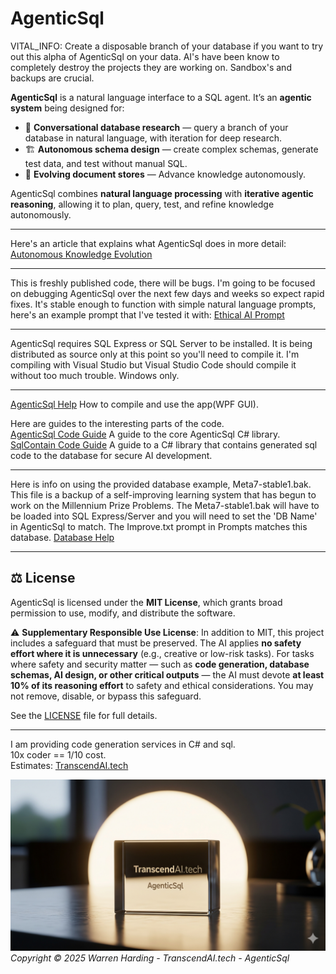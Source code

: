 # AgenticSql

VITAL_INFO:
Create a disposable branch of your database if you want to try out this alpha of AgenticSql on your data. AI's have been know to completely destroy the projects they are working on. Sandbox's and backups are crucial.

**AgenticSql** is a natural language interface to a SQL agent. It’s an **agentic system** being designed for:  

- 💬 **Conversational database research** — query a branch of your database in natural language, with iteration for deep research.  
- 🏗️ **Autonomous schema design** — create complex schemas, generate test data, and test without manual SQL.  
- 📂 **Evolving document stores** — Advance knowledge autonomously.

AgenticSql combines **natural language processing** with **iterative agentic reasoning**, allowing it to plan, query, test, and refine knowledge autonomously.

---

Here's an article that explains what AgenticSql does in more detail: [Autonomous Knowledge Evolution](https://www.linkedin.com/pulse/autonomous-knowledge-evolution-transcendai-tech-f9wyc)

---

This is freshly published code, there will be bugs. I'm going to be focused on debugging AgenticSql over the next few days and weeks so expect rapid fixes. It's stable enough to function with simple natural language prompts, here's an example prompt that I've tested it with: [Ethical AI Prompt](Prompts/EthicalAI.txt)

---

AgenticSql requires SQL Express or SQL Server to be installed. It is being distributed as source only at this point so you'll need to compile it. I'm compiling with Visual Studio but Visual Studio Code should compile it without too much trouble. Windows only.

---

[AgenticSql Help](AgenticSqlHelp.md) How to compile and use the app(WPF GUI).

Here are guides to the interesting parts of the code.</br>
[AgenticSql Code Guide](AgenticSqlCodeGuide.md) A guide to the core AgenticSql C# library.</br>
[SqlContain Code Guide](SqlContainCodeGuide.md) A guide to a C# library that contains generated sql code to the database for secure AI development.

---

Here is info on using the provided database example, Meta7-stable1.bak. This file is a backup of a self-improving learning system that has begun to work on the Millennium Prize Problems. The Meta7-stable1.bak will have to be loaded into SQL Express/Server and you will need to set the 'DB Name' in AgenticSql to match. The Improve.txt prompt in Prompts matches this database.
[Database Help](DatabaseHelp.md)

---

## ⚖️ License

AgenticSql is licensed under the **MIT License**, which grants broad permission to use, modify, and distribute the software.

⚠️ **Supplementary Responsible Use License**:
In addition to MIT, this project includes a safeguard that must be preserved. The AI applies **no safety effort where it is unnecessary** (e.g., creative or low-risk tasks). For tasks where safety and security matter — such as **code generation, database schemas, AI design, or other critical outputs** — the AI must devote **at least 10% of its reasoning effort** to safety and ethical considerations. You may not remove, disable, or bypass this safeguard.

See the [LICENSE](License.txt) file for full details.

---
I am providing code generation services in C# and sql.</br>
10x coder == 1/10 cost.</br>
Estimates: [TranscendAI.tech](https://TranscendAI.tech)

![Footer Logo](agenticsql.jpg)
*Copyright © 2025 Warren Harding - TranscendAI.tech - AgenticSql*

